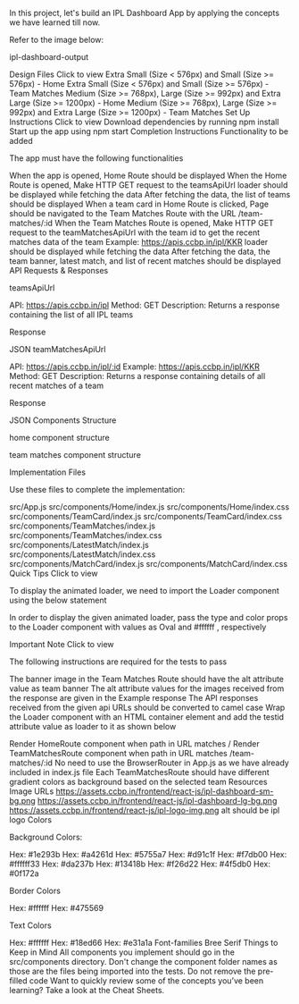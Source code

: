 In this project, let's build an IPL Dashboard App by applying the concepts we have learned till now.

Refer to the image below:

ipl-dashboard-output

Design Files
Click to view
Extra Small (Size < 576px) and Small (Size >= 576px) - Home
Extra Small (Size < 576px) and Small (Size >= 576px) - Team Matches
Medium (Size >= 768px), Large (Size >= 992px) and Extra Large (Size >= 1200px) - Home
Medium (Size >= 768px), Large (Size >= 992px) and Extra Large (Size >= 1200px) - Team Matches
Set Up Instructions
Click to view
Download dependencies by running npm install
Start up the app using npm start
Completion Instructions
Functionality to be added

The app must have the following functionalities

When the app is opened, Home Route should be displayed
When the Home Route is opened,
Make HTTP GET request to the teamsApiUrl
loader should be displayed while fetching the data
After fetching the data, the list of teams should be displayed
When a team card in Home Route is clicked,
Page should be navigated to the Team Matches Route with the URL /team-matches/:id
When the Team Matches Route is opened,
Make HTTP GET request to the teamMatchesApiUrl with the team id to get the recent matches data of the team
Example: https://apis.ccbp.in/ipl/KKR
loader should be displayed while fetching the data
After fetching the data, the team banner, latest match, and list of recent matches should be displayed
API Requests & Responses

teamsApiUrl

API: https://apis.ccbp.in/ipl
Method: GET
Description:
Returns a response containing the list of all IPL teams

Response
 
JSON
teamMatchesApiUrl

API: https://apis.ccbp.in/ipl/:id
Example: https://apis.ccbp.in/ipl/KKR
Method: GET
Description:
Returns a response containing details of all recent matches of a team

Response
  
JSON
Components Structure

home component structure

team matches component structure

Implementation Files

Use these files to complete the implementation:

src/App.js
src/components/Home/index.js
src/components/Home/index.css
src/components/TeamCard/index.js
src/components/TeamCard/index.css
src/components/TeamMatches/index.js
src/components/TeamMatches/index.css
src/components/LatestMatch/index.js
src/components/LatestMatch/index.css
src/components/MatchCard/index.js
src/components/MatchCard/index.css
Quick Tips
Click to view

To display the animated loader, we need to import the Loader component using the below statement

In order to display the given animated loader, pass the type and color props to the Loader component with values as Oval and #ffffff , respectively

Important Note
Click to view

The following instructions are required for the tests to pass

The banner image in the Team Matches Route should have the alt attribute value as team banner
The alt attribute values for the images received from the response are given in the Example response
The API responses received from the given api URLs should be converted to camel case
Wrap the Loader component with an HTML container element and add the testid attribute value as loader to it as shown below <div testid="loader"> <Loader type="Oval" color="#ffffff" height={50} width={50} /> </div>
Render HomeRoute component when path in URL matches /
Render TeamMatchesRoute component when path in URL matches /team-matches/:id
No need to use the BrowserRouter in App.js as we have already included in index.js file
Each TeamMatchesRoute should have different gradient colors as background based on the selected team
Resources
Image URLs
https://assets.ccbp.in/frontend/react-js/ipl-dashboard-sm-bg.png
https://assets.ccbp.in/frontend/react-js/ipl-dashboard-lg-bg.png
https://assets.ccbp.in/frontend/react-js/ipl-logo-img.png alt should be ipl logo
Colors

Background Colors:

Hex: #1e293b
Hex: #a4261d
Hex: #5755a7
Hex: #d91c1f
Hex: #f7db00
Hex: #ffffff33
Hex: #da237b
Hex: #13418b
Hex: #f26d22
Hex: #4f5db0
Hex: #0f172a

Border Colors

Hex: #ffffff
Hex: #475569

Text Colors

Hex: #ffffff
Hex: #18ed66
Hex: #e31a1a
Font-families
Bree Serif
Things to Keep in Mind
All components you implement should go in the src/components directory.
Don't change the component folder names as those are the files being imported into the tests.
Do not remove the pre-filled code
Want to quickly review some of the concepts you’ve been learning? Take a look at the Cheat Sheets.
